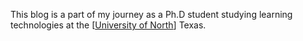 This blog is a part of my journey as a Ph.D student studying learning technologies at the [[University of North](lt.unt.edu)] Texas. 
